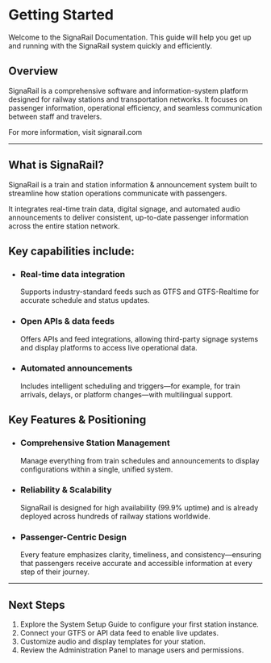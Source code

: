 # Getting Started

Welcome to the SignaRail Documentation.
This guide will help you get up and running with the SignaRail system quickly and efficiently.

## Overview

SignaRail is a comprehensive software and information-system platform designed for railway stations and transportation networks. It focuses on passenger information, operational efficiency, and seamless communication between staff and travelers.

For more information, visit signarail.com

---

## What is SignaRail?

SignaRail is a train and station information & announcement system built to streamline how station operations communicate with passengers.

It integrates real-time train data, digital signage, and automated audio announcements to deliver consistent, up-to-date passenger information across the entire station network.

## Key capabilities include:

- ### Real-time data integration
    Supports industry-standard feeds such as GTFS and GTFS-Realtime for accurate schedule and status updates.

- ### Open APIs & data feeds
    Offers APIs and feed integrations, allowing third-party signage systems and display platforms to access live operational data.

- ### Automated announcements
    Includes intelligent scheduling and triggers—for example, for train arrivals, delays, or platform changes—with multilingual support.

## Key Features & Positioning
- ### Comprehensive Station Management
    Manage everything from train schedules and announcements to display configurations within a single, unified system.

- ### Reliability & Scalability
    SignaRail is designed for high availability (99.9% uptime) and is already deployed across hundreds of railway stations worldwide.

- ### Passenger-Centric Design
    Every feature emphasizes clarity, timeliness, and consistency—ensuring that passengers receive accurate and accessible information at every step of their journey.

---

## Next Steps

1. Explore the System Setup Guide to configure your first station instance.
2. Connect your GTFS or API data feed to enable live updates.
3. Customize audio and display templates for your station.
4. Review the Administration Panel to manage users and permissions.